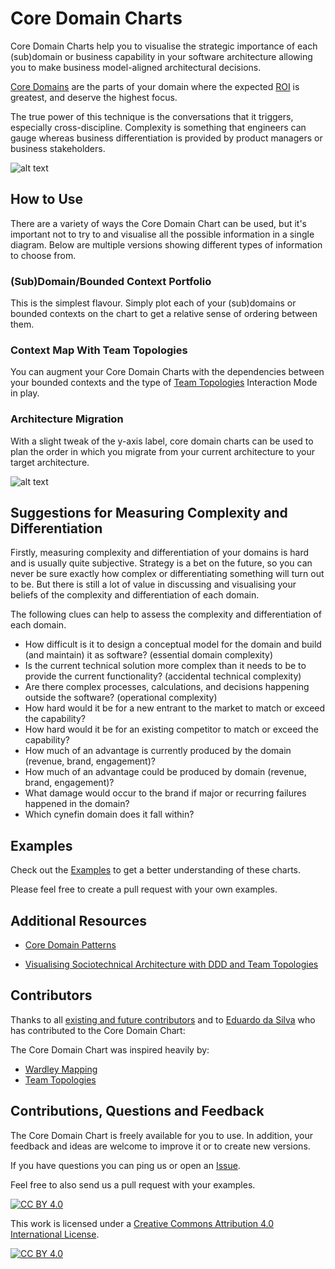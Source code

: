 # Core Domain Charts

Core Domain Charts help you to visualise the strategic importance of each (sub)domain or business capability in your software architecture allowing you to make business model-aligned architectural decisions.

[Core Domains](https://www.youtube.com/watch?v=PBRluTD5oHo) are the parts of your domain where the expected [ROI](https://www.investopedia.com/terms/r/returnoninvestment.asp) is greatest, and deserve the highest focus.

The true power of this technique is the conversations that it triggers, especially cross-discipline. Complexity is something that engineers can gauge whereas business differentiation is provided by product managers or business stakeholders.

![alt text](resources/core-domain-chart-template.jpg "Core Domain Chart")

## How to Use

There are a variety of ways the Core Domain Chart can be used, but it's important not to try to and visualise all the possible information in a single diagram. Below are multiple versions showing different types of information to choose from.

### (Sub)Domain/Bounded Context Portfolio 

This is the simplest flavour. Simply plot each of your (sub)domains or bounded contexts on the chart to get a relative sense of ordering between them.

### Context Map With Team Topologies

You can augment your Core Domain Charts with the dependencies between your bounded contexts and the type of [Team Topologies](https://github.com/TeamTopologies) Interaction Mode in play.

### Architecture Migration

With a slight tweak of the y-axis label, core domain charts can be used to plan the order in which you migrate from your current architecture to your target architecture.

![alt text](resources/architecture-migration-core-domain-chart.jpg "Architecture Migration Core Domain Chart")

## Suggestions for Measuring Complexity and Differentiation

Firstly, measuring complexity and differentiation of your domains is hard and is usually quite subjective. Strategy is a bet on the future, so you can never be sure exactly how complex or differentiating something will turn out to be. But there is still a lot of value in discussing and visualising your beliefs of the complexity and differentiation of each domain.

The following clues can help to assess the complexity and differentiation of each domain. 
 
 - How difficult is it to design a conceptual model for the domain and build (and maintain) it as software? (essential domain complexity)
- Is the current technical solution more complex than it needs to be to provide the current functionality? (accidental technical complexity)
- Are there complex processes, calculations, and decisions happening outside the software? (operational complexity)
- How hard would it be for a new entrant to the market to match or exceed the capability?
- How hard would it be for an existing competitor to match or exceed the capability?
- How much of an advantage is currently produced by the domain (revenue, brand, engagement)?
- How much of an advantage could be produced by domain (revenue, brand, engagement)?
- What damage would occur to the brand if major or recurring failures happened in the domain?
- Which cynefin domain does it fall within?

## Examples

Check out the [Examples](/examples) to get a better understanding of these charts.

Please feel free to create a pull request with your own examples.

## Additional Resources

- [Core Domain Patterns](https://medium.com/nick-tune-tech-strategy-blog/core-domain-patterns-941f89446af5)

- [Visualising Sociotechnical Architecture with DDD and Team Topologies](https://medium.com/nick-tune-tech-strategy-blog/visualising-sociotechnical-architecture-with-ddd-and-team-topologies-48c6be036c40)

## Contributors

Thanks to all [existing and future contributors](https://github.com/ddd-crew/core-domain-charts/graphs/contributors) and to [Eduardo da Silva](https://twitter.com/emgsilva) who has contributed to the Core Domain Chart:

The Core Domain Chart was inspired heavily by:

- [Wardley Mapping](https://medium.com/wardleymaps)
- [Team Topologies](https://teamtopologies.com/)

## Contributions, Questions and Feedback

The Core Domain Chart is freely available for you to use. In addition, your feedback and ideas are welcome to improve it or to create new versions.

If you have questions you can ping us or open an [Issue](https://github.com/ddd-crew/core-domain-charts/issues/new/choose).

Feel free to also send us a pull request with your examples.

[![CC BY 4.0][cc-by-shield]][cc-by]

This work is licensed under a [Creative Commons Attribution 4.0 International
License][cc-by].

[![CC BY 4.0][cc-by-image]][cc-by]

[cc-by]: http://creativecommons.org/licenses/by/4.0/
[cc-by-image]: https://i.creativecommons.org/l/by/4.0/88x31.png
[cc-by-shield]: https://img.shields.io/badge/License-CC%20BY%204.0-lightgrey.svg
